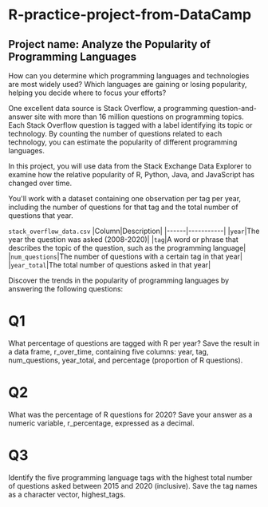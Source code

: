 # R-practice-project-from-DataCamp

Project name: Analyze the Popularity of Programming Languages
---

How can you determine which programming languages and technologies are most widely used? Which languages are gaining or losing popularity, helping you decide where to focus your efforts?

One excellent data source is Stack Overflow, a programming question-and-answer site with more than 16 million questions on programming topics. Each Stack Overflow question is tagged with a label identifying its topic or technology. By counting the number of questions related to each technology, you can estimate the popularity of different programming languages.

In this project, you will use data from the Stack Exchange Data Explorer to examine how the relative popularity of R, Python, Java, and JavaScript has changed over time.

You'll work with a dataset containing one observation per tag per year, including the number of questions for that tag and the total number of questions that year.

`stack_overflow_data.csv`
|Column|Description|
|------|-----------|
|`year`|The year the question was asked (2008-2020)|
|`tag`|A word or phrase that describes the topic of the question, such as the programming language|
|`num_questions`|The number of questions with a certain tag in that year|
|`year_total`|The total number of questions asked in that year|



Discover the trends in the popularity of programming languages by answering the following questions:
# Q1
What percentage of questions are tagged with R per year? Save the result in a data frame, r_over_time, containing five columns: year, tag, num_questions, year_total, and percentage (proportion of R questions).
# Q2
What was the percentage of R questions for 2020? Save your answer as a numeric variable, r_percentage, expressed as a decimal.
# Q3
Identify the five programming language tags with the highest total number of questions asked between 2015 and 2020 (inclusive). Save the tag names as a character vector, highest_tags.
